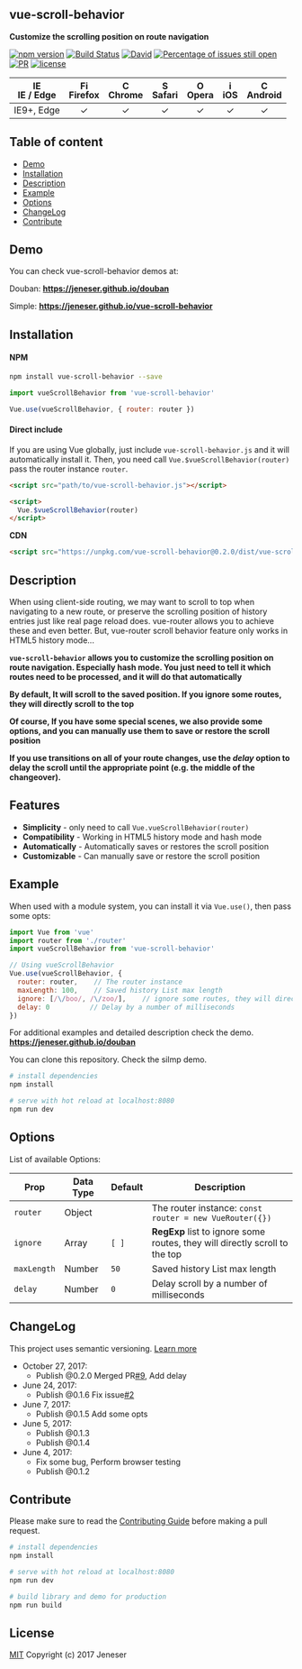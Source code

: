 ## vue-scroll-behavior

**Customize the scrolling position on route navigation**

[![npm version](https://badge.fury.io/js/vue-scroll-behavior.svg)](https://badge.fury.io/js/vue-scroll-behavior) [![Build Status](https://travis-ci.org/jeneser/vue-scroll-behavior.svg?branch=master)](https://travis-ci.org/jeneser/vue-scroll-behavior) [![David](https://img.shields.io/david/expressjs/express.svg?style=flat-square)](https://github.com/jeneser/douban) [![Percentage of issues still open](http://isitmaintained.com/badge/open/jeneser/vue-scroll-behavior.svg)](http://isitmaintained.com/project/jeneser/vue-scroll-behavior "Percentage of issues still open") [![PR](https://img.shields.io/badge/PR-welcome-brightgreen.svg)](https://github.com/jeneser/vue-scroll-behavior/pulls) [![license](https://img.shields.io/badge/license-MIT-brightgreen.svg)](https://github.com/jeneser/vue-scroll-behavior/blob/master/LICENSE)

| [<img src="https://raw.githubusercontent.com/godban/browsers-support-badges/master/src/images/edge.png" alt="IE / Edge" width="16px" height="16px" />](http://godban.github.io/browsers-support-badges/)</br>IE / Edge | [<img src="https://raw.githubusercontent.com/godban/browsers-support-badges/master/src/images/firefox.png" alt="Firefox" width="16px" height="16px" />](http://godban.github.io/browsers-support-badges/)</br>Firefox | [<img src="https://raw.githubusercontent.com/godban/browsers-support-badges/master/src/images/chrome.png" alt="Chrome" width="16px" height="16px" />](http://godban.github.io/browsers-support-badges/)</br>Chrome | [<img src="https://raw.githubusercontent.com/godban/browsers-support-badges/master/src/images/safari.png" alt="Safari" width="16px" height="16px" />](http://godban.github.io/browsers-support-badges/)</br>Safari | [<img src="https://raw.githubusercontent.com/godban/browsers-support-badges/master/src/images/opera.png" alt="Opera" width="16px" height="16px" />](http://godban.github.io/browsers-support-badges/)</br>Opera | [<img src="https://raw.githubusercontent.com/godban/browsers-support-badges/master/src/images/safari-ios.png" alt="iOS Safari" width="16px" height="16px" />](http://godban.github.io/browsers-support-badges/)</br>iOS | [<img src="https://raw.githubusercontent.com/godban/browsers-support-badges/master/src/images/chrome-android.png" alt="Chrome for Android" width="16px" height="16px" />](http://godban.github.io/browsers-support-badges/)</br>Android |
|:---------:|:---------:|:---------:|:---------:|:---------:|:---------:|:---------:|
| IE9+, Edge| &check;| &check; | &check; | &check; | &check; | &check;


## Table of content

- [Demo](#demo)
- [Installation](#installation)
- [Description](#description)
- [Example](#example)
- [Options](#options)
- [ChangeLog](#ChangeLog)
- [Contribute](#Contribute)

## Demo
You can check vue-scroll-behavior demos at:

Douban: **https://jeneser.github.io/douban**

Simple: **https://jeneser.github.io/vue-scroll-behavior**

## Installation

#### NPM
```bash
npm install vue-scroll-behavior --save
```

```javascript
import vueScrollBehavior from 'vue-scroll-behavior'

Vue.use(vueScrollBehavior, { router: router })
```

#### Direct include

If you are using Vue globally, just include `vue-scroll-behavior.js` and it will automatically install it. Then, you need call `Vue.$vueScrollBehavior(router)` pass the router instance `router`.

```html
<script src="path/to/vue-scroll-behavior.js"></script>

<script>
  Vue.$vueScrollBehavior(router)
</script>
```

**CDN**

```html
<script src="https://unpkg.com/vue-scroll-behavior@0.2.0/dist/vue-scroll-behavior.js"></script>
```

## Description

When using client-side routing, we may want to scroll to top when navigating to a new route, or preserve the scrolling position of history entries just like real page reload does. vue-router allows you to achieve these and even better. But, vue-router scroll behavior feature only works in HTML5 history mode...

**`vue-scroll-behavior` allows you to customize the scrolling position on route navigation. Especially hash mode. You just need to tell it which routes need to be processed, and it will do that automatically**

**By default, It will scroll to the saved position. If you ignore some routes, they will directly scroll to the top**

**Of course, If you have some special scenes, we also provide some options, and you can manually use them to save or restore the scroll position**

**If you use transitions on all of your route changes, use the _delay_ option to delay the scroll until the appropriate point (e.g. the middle of the changeover).**
## Features

* **Simplicity** - only need to call `Vue.vueScrollBehavior(router)`
* **Compatibility** - Working in HTML5 history mode and hash mode
* **Automatically** - Automatically saves or restores the scroll position
* **Customizable** - Can manually save or restore the scroll position

## Example

When used with a module system, you can install it via `Vue.use()`, then pass some opts:

```javascript
import Vue from 'vue'
import router from './router'
import vueScrollBehavior from 'vue-scroll-behavior'

// Using vueScrollBehavior
Vue.use(vueScrollBehavior, {
  router: router,    // The router instance
  maxLength: 100,    // Saved history List max length
  ignore: [/\/boo/, /\/zoo/],    // ignore some routes, they will directly scroll to the top
  delay: 0          // Delay by a number of milliseconds
})
```

For additional examples and detailed description check the demo. **https://jeneser.github.io/douban**

You can clone this repository. Check the silmp demo.

```bash
# install dependencies
npm install

# serve with hot reload at localhost:8080
npm run dev
```

## Options

List of available Options:

Prop           | Data Type  | Default   | Description
-------------- | ---------- | --------- | -----------
`router`       | Object     |           | The router instance: `const router = new VueRouter({})`
`ignore`       | Array      | `[ ]`     | **RegExp** list to ignore some routes, they will directly scroll to the top
`maxLength`    | Number     | `50`      | Saved history List max length
`delay`        | Number     | `0`       | Delay scroll by a number of milliseconds


## ChangeLog

This project uses semantic versioning. [Learn more](http://semver.org/)

- October 27, 2017:
  - Publish @0.2.0 Merged PR[#9](https://github.com/jeneser/vue-scroll-behavior/pull/9), Add delay
- June 24, 2017:
  - Publish @0.1.6 Fix issue[#2](https://github.com/jeneser/vue-scroll-behavior/issues/2)
- June 7, 2017:
  - Publish @0.1.5 Add some opts
- June 5, 2017:
  - Publish @0.1.3
  - Publish @0.1.4
- June 4, 2017:
  - Fix some bug, Perform browser testing
  - Publish @0.1.2

## Contribute

Please make sure to read the [Contributing Guide](https://github.com/jeneser/vue-scroll-behavior/blob/master/CONTRIBUTING.md) before making a pull request.

```bash
# install dependencies
npm install

# serve with hot reload at localhost:8080
npm run dev

# build library and demo for production
npm run build
```

## License

[MIT](https://github.com/jeneser/douban/blob/master/LICENSE) Copyright (c) 2017 Jeneser
